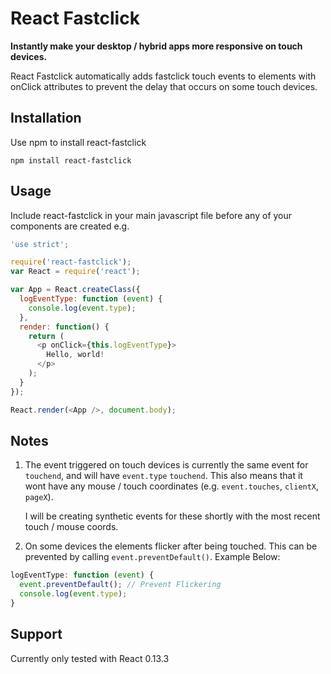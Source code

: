 # React Fastclick

**Instantly make your desktop / hybrid apps more responsive on touch devices.**

React Fastclick automatically adds fastclick touch events to elements with onClick attributes to prevent the delay that occurs on some touch devices.

## Installation

Use npm to install react-fastclick

```
npm install react-fastclick
```

## Usage

Include react-fastclick in your main javascript file before any of your components are created e.g.

```javascript
'use strict';

require('react-fastclick');
var React = require('react');

var App = React.createClass({
  logEventType: function (event) {
    console.log(event.type);
  },
  render: function() {
    return (
      <p onClick={this.logEventType}>
        Hello, world!
      </p>
    );
  }
});

React.render(<App />, document.body);
```

## Notes

1. The event triggered on touch devices is currently the same event for `touchend`, and will have `event.type` `touchend`. This also means that it wont have any mouse / touch coordinates (e.g. `event.touches`, `clientX`, `pageX`).

    I will be creating synthetic events for these shortly with the most recent touch / mouse coords.

2. On some devices the elements flicker after being touched. This can be prevented by calling `event.preventDefault()`. Example Below:

```javascript
logEventType: function (event) {
  event.preventDefault(); // Prevent Flickering
  console.log(event.type);
}
```

## Support

Currently only tested with React 0.13.3
